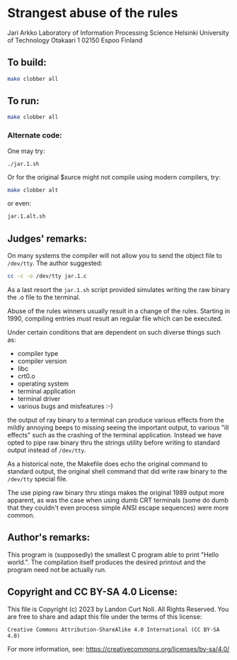 # Strangest abuse of the rules

Jari Arkko
Laboratory of Information Processing Science
Helsinki University of Technology
Otakaari 1
02150 Espoo
Finland

## To build:

```sh
make clobber all
```

## To run:

```sh
make clobber all
```

### Alternate code:

One may try:

```
./jar.1.sh
```

Or for the original $xurce might not compile using modern compilers, try:

```sh
make clobber alt
```

or even:

```sh
jar.1.alt.sh
```

## Judges' remarks:

On many systems the compiler will not allow you to send the object file to
`/dev/tty`.  The author suggested:

```sh
cc -c -o /dev/tty jar.1.c
```

As a last resort the `jar.1.sh` script provided simulates
writing the raw binary the .o file to the terminal.

Abuse of the rules winners usually result in a change of the rules.
Starting in 1990, compiling entries must result an regular file
which can be executed.

Under certain conditions that are dependent on such diverse things such as:

- compiler type
- compiler version
- libc
- crt0.o
- operating system
- terminal application
- terminal driver
- various bugs and misfeatures :-)

the output of ray binary to a terminal can produce various effects
from the mildly annoying beeps to missing seeing the important
output, to various "ill effects" such as the crashing of the terminal
application.  Instead we have opted to pipe raw binary thru the
strings utility before writing to standard output instead of
`/dev/tty`.

As a historical note, the Makefile does echo the original command
to standard output, the original shell command that did write raw
binary to the `/dev/tty` special file.

The use piping raw binary thru stings makes the original 1989 output
more apparent, as was the case when using dumb CRT terminals (some
do dumb that they couldn't even process simple ANSI escape sequences)
were more common.

## Author's remarks:

This program is (supposedly) the smallest C program able to print "Hello
world.". The compilation itself produces the desired printout and the program
need not be actually run.

## Copyright and CC BY-SA 4.0 License:

This file is Copyright (c) 2023 by Landon Curt Noll.  All Rights Reserved.
You are free to share and adapt this file under the terms of this license:

    Creative Commons Attribution-ShareAlike 4.0 International (CC BY-SA 4.0)

For more information, see: https://creativecommons.org/licenses/by-sa/4.0/
